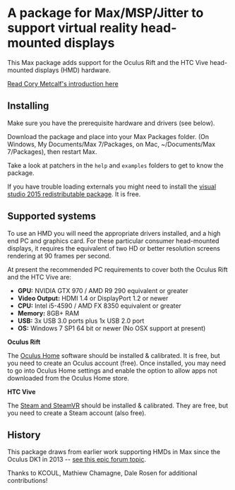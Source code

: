 # A package for Max/MSP/Jitter to support virtual reality head-mounted displays

This Max package adds support for the Oculus Rift and the HTC Vive head-mounted displays (HMD) hardware. 

[Read Cory Metcalf's introduction here](https://cycling74.com/articles/hardware-overview-wtc-vive)

## Installing

Make sure you have the prerequisite hardware and drivers (see below).

Download the package and place into your Max Packages folder. (On Windows, My Documents/Max 7/Packages, on Mac, ~/Documents/Max 7/Packages), then restart Max.

Take a look at patchers in the `help` and `examples` folders to get to know the package.

If you have trouble loading externals you might need to install the [visual studio 2015 redistributable package](https://www.microsoft.com/en-us/download/details.aspx?id=48145). It is free.

## Supported systems

To use an HMD you will need the appropriate drivers installed, and a high end PC and graphics card. For these particular consumer head-mounted displays, it requires the equivalent of two HD or better resolution screens rendering at 90 frames per second. 

At present the recommended PC requirements to cover both the Oculus Rift and the HTC Vive are:

- **GPU:** NVIDIA GTX 970 / AMD R9 290 equivalent or greater
- **Video Output:** HDMI 1.4 or DisplayPort 1.2 or newer
- **CPU:** Intel i5-4590 / AMD FX 8350 equivalent or greater
- **Memory:** 8GB+ RAM
- **USB:** 3x USB 3.0 ports plus 1x USB 2.0 port
- **OS:** Windows 7 SP1 64 bit or newer (No OSX support at present)

**Oculus Rift**

The [Oculus Home](http://www.oculus.com/en-us/setup/) software should be installed & calibrated. It is free, but you need to create an Oculus account (free). Once installed, you may need to go into Oculus Home settings and enable the option to allow apps not downloaded from the Oculus Home store.

**HTC Vive** 

The [Steam and SteamVR](http://store.steampowered.com/steamvr) should be installed & calibrated. They are free, but you need to create a Steam account (also free).

## History

This package draws from earlier work supporting HMDs in Max since the Oculus DK1 in 2013 -- [see this epic forum topic](https://cycling74.com/forums/oculus-rift).

Thanks to KCOUL, Mathiew Chamagne, Dale Rosen for additional contributions!
